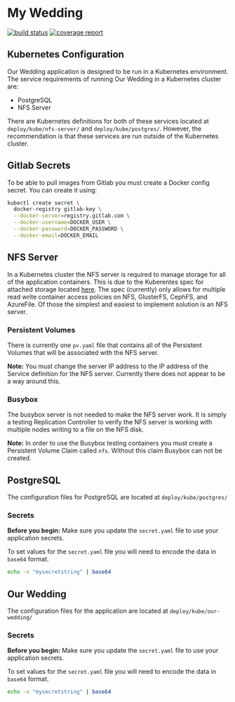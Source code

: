 # My Wedding

[![build status](https://gitlab.com/nikko.miu/my_wedding/badges/master/build.svg)](https://gitlab.com/nikko.miu/my_wedding/commits/master)
[![coverage report](https://gitlab.com/nikko.miu/my_wedding/badges/master/coverage.svg)](https://gitlab.com/nikko.miu/my_wedding/commits/master)

## Kubernetes Configuration

Our Wedding application is designed to be run in a Kubernetes environment. The service requirements of running Our Wedding in a Kubernetes cluster are:

- PostgreSQL
- NFS Server

There are Kubernetes definitions for both of these services located at `deploy/kube/nfs-server/` and `deploy/kube/postgres/`. However, the recommendation is that these services are run outside of the Kubernetes cluster.

## Gitlab Secrets

To be able to pull images from Gitlab you must create a Docker config secret. You can create it using:

```bash
kubectl create secret \
  docker-registry gitlab-key \
  --docker-server=registry.gitlab.com \
  --docker-username=DOCKER_USER \
  --docker-password=DOCKER_PASSWORD \
  --docker-email=DOCKER_EMAIL
```

## NFS Server

In a Kubernetes cluster the NFS server is required to manage storage for all of the application containers. This is due to the Kuberentes spec for attached storage located [here](http://kubernetes.io/docs/user-guide/persistent-volumes/#access-modes). The spec (currently) only allows for multiple read write container access policies on NFS, GlusterFS, CephFS, and AzureFile. Of those the simplest and easiest to implement solution is an NFS server.

### Persistent Volumes

There is currently one `pv.yaml` file that contains all of the Persistent Volumes that will be associated with the NFS server.

**Note:** You must change the server IP address to the IP address of the Service definition for the NFS server. Currently there does not appear to be a way around this.

### Busybox

The busybox server is not needed to make the NFS server work. It is simply a testing Replication Controller to verify the NFS server is working with multiple nodes writing to a file on the NFS disk.

**Note:** In order to use the Busybox testing containers you must create a Persistent Volume Claim called `nfs`. Without this claim Busybox can not be created.

## PostgreSQL

The configuration files for PostgreSQL are located at `deploy/kube/postgres/`

### Secrets

**Before you begin:** Make sure you update the `secret.yaml` file to use your application secrets.

To set values for the `secret.yaml` file you will need to encode the data in `base64` format.

```bash
echo -n "mysecretstring" | base64
```

## Our Wedding

The configuration files for the application are located at `deploy/kube/our-wedding/`

### Secrets

**Before you begin:** Make sure you update the `secret.yaml` file to use your application secrets.

To set values for the `secret.yaml` file you will need to encode the data in `base64` format.

```bash
echo -n "mysecretstring" | base64
```
